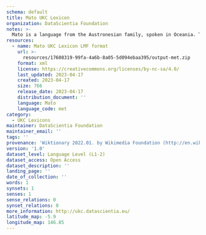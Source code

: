 ```yaml
---
schema: default
title: Mato UKC Lexicon
organization: DataScientia Foundation
notes: >-
  Mato is a language from the Austronesian family, spoken in Oceania. The UKC Lexicon of Mato is represented as a lexico-semantic network. It consists of words, word senses, synsets, as well as sense-level and synset-level relationships.
resources:
  - name: Mato UKC Lexicon LMF format
    url: >-
      resources/17608319-99fa-4a6b-8a05-5d094ebaa395/output-met.zip
    format: xml
    license: https://creativecommons.org/licenses/by-nc-sa/4.0/
    last_updated: 2023-04-17
    created: 2023-04-17
    size: 766
    release_date: 2023-04-17
    distribution_document: ''
    language: Mato
    language_code: met
category:
  - UKC Lexicons
maintainer: DataScientia Foundation
maintainer_email: ''
tags: ''
provenance: 'Wiktionary 2022.01. by Wikimedia Foundation (http://en.wiktionary.org); Princeton WordNet 2.1 by Princeton University (https://wordnet.princeton.edu)'
version: '1.0'
dataset_level: Language Level (L1-2)
dataset_access: Open Access
dataset_description: ''
landing_page: ''
date_of_collection: ''
words: 1
synsets: 1
senses: 1
sense_relations: 0
synset_relations: 0
more_information: http://ukc.datascientia.eu/
latitude_map: -5.9
longitude_map: 146.85
---
```

